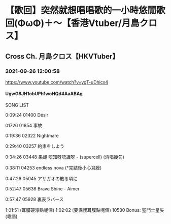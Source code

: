 # 【歌回】突然就想唱唱歌的一小時悠閒歌回(ΦωΦ)＋～【香港Vtuber/月島クロス】

## Cross Ch. 月島クロス【HKVTuber】

### 2021-09-26 12:00:58

https://www.youtube.com/watch?v=ygT-uDhicx4

#### UgwG8JH1obUPh1woHQd4AaABAg

SONG LIST

0:09:24 01400 Désir

01726 01854 事故

0:19:36 02322 Nightmare 

0:29:40 03257 約束をしよう

0:34:26 03448 果蠅 唔知呀唔識呀 - (supercell) (清唱幾句)

0:38:11 04253 endless nova (*完結後小心耳膜)

0:47:26 05045 アサガオの散る頃に

0:52:47 05636 Brave Shine - Aimer

0:57:47 05928 裏表ラバース

1:01:51 (耳膜硬淨點呢個) 1:02:02 (要保護耳膜點呢個) 10530 Bonus: 聖鬥士星矢(粵語)

